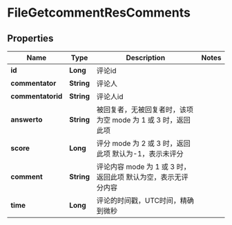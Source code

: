 # FileGetcommentResComments

## Properties
Name | Type | Description | Notes
------------ | ------------- | ------------- | -------------
**id** | **Long** | 评论id | 
**commentator** | **String** | 评论人 | 
**commentatorid** | **String** | 评论人id | 
**answerto** | **String** | 被回复者，无被回复者时，该项为空    mode 为 1 或 3 时，返回此项   | 
**score** | **Long** | 评分    mode 为 2 或 3 时，返回此项    默认为-1，表示未评分   | 
**comment** | **String** | 评论内容    mode 为 1 或 3 时，返回此项    默认为空，表示无评分内容   | 
**time** | **Long** | 评论的时间戳，UTC时间，精确到微秒 | 
